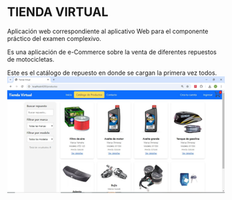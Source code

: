 # TIENDA VIRTUAL
Aplicación web correspondiente al aplicativo Web para el componente práctico del examen complexivo.

Es una aplicación de e-Commerce sobre la venta de diferentes repuestos de motocicletas.

Este es el catálogo de repuesto en donde se cargan la primera vez todos.
![alt text](https://github.com/mcholota7/tienda-virtual/blob/main/capturas/CatalogodeProducto.JPG)
